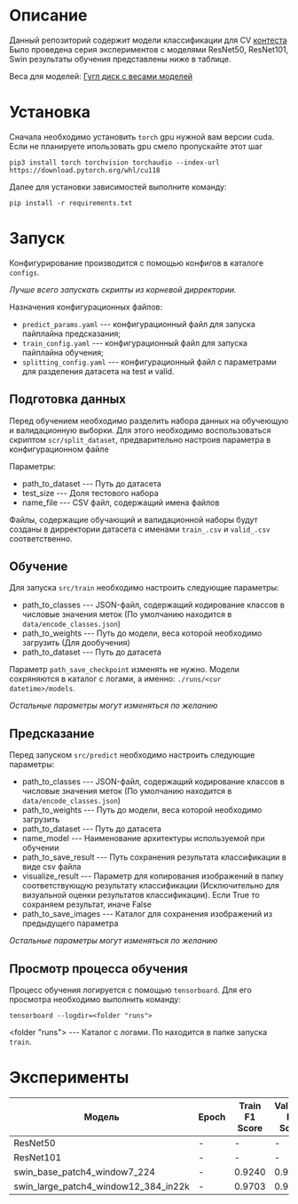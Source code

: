 # Описание 
Данный репозиторий содержит модели классификации для CV 
[контеста](https://www.kaggle.com/competitions/vk-made-sports-image-classification/overview)
Было проведена серия экспериментов с моделями ResNet50, ResNet101, Swin результаты обучения представлены ниже в таблице.

Веса для моделей: [Гугл диск с весами моделей](https://drive.google.com/drive/folders/1vrx6XjZOdMcLQGimxF7DAkmP5g4K0a8v?usp=sharing)

# Установка

Сначала необходимо установить `torch` gpu нужной вам версии cuda. Если не планируете ипользовать gpu смело пропускайте этот шаг
```commandline
pip3 install torch torchvision torchaudio --index-url https://download.pytorch.org/whl/cu118
```

Далее для установки зависимостей выполните команду:
```commandline
pip install -r requirements.txt
```
# Запуск
Конфигурирование производится с помощью конфигов в каталоге `configs`.

*Лучше всего запускать скрипты из корневой дирректории.*

Назначения конфигурационных файлов:
- `predict_params.yaml` --- конфигурационный файл для запуска пайплайна предсказания;
- `train_config.yaml` --- конфигурационный файл для запуска пайплайна обучения;
- `splitting_config.yaml` --- конфигурационный файл с параметрами для разделения датасета на test и valid.

## Подготовка данных
Перед обучением необходимо разделить набора данных на обучеющую и валидационную выборки. 
Для этого необходимо воспользоваться скриптом `scr/split_dataset`, 
предварительно настроив параметра в конфигурационном файле

Параметры:
- path_to_dataset --- Путь до датасета 
- test_size --- Доля тестового набора 
- name_file --- CSV файл, содержащий имена файлов

Файлы, содержащие обучающий и валидационной наборы будут созданы в дирректории датасета 
с именами `train_.csv` и `valid_.csv` соответственно.


## Обучение
Для запуска `src/train` необходимо настроить следующие параметры:

 - path_to_classes --- JSON-файл, содержащий кодирование классов в числовые значения меток (По умолчанию находится в `data/encode_classes.json`)
 - path_to_weights --- Путь до модели, веса которой необходимо загрузить (Для дообучения)
 - path_to_dataset --- Путь до датасета

Параметр `path_save_checkpoint` изменять не нужно. Модели сохряняются в каталог с логами, а именно: `./runs/<cur datetime>/models`.

*Остальные параметры могут изменяться по желанию*

## Предсказание
Перед запуском `src/predict` необходимо настроить следующие параметры:
- path_to_classes --- JSON-файл, содержащий кодирование классов в числовые значения меток (По умолчанию находится в `data/encode_classes.json`)
- path_to_weights --- Путь до модели, веса которой необходимо загрузить
- path_to_dataset --- Путь до датасета
- name_model --- Наименование архитектуры используемой при обучении
- path_to_save_result --- Путь сохранения результата классификации в виде csv файла
- visualize_result --- Параметр для копирования изображений в папку соответствующую результату классификации (Исключительно для визуальной оценки результатов классификации). Если True то сохраняем результат, иначе False
- path_to_save_images ---  Каталог для сохранения изображений из предыдущего параметра

*Остальные параметры могут изменяться по желанию*


## Просмотр процесса обучения
Процесс обучения логируется с помощью `tensorboard`. Для его просмотра необходимо выполнить команду:
```commandline
tensorboard --logdir=<folder "runs">
```
<folder "runs"> --- Каталог с логами. По находится в папке запуска `train`.

# Эксперименты

 Модель   | Epoch | Train F1 Score | Validate F1 Score |
----------|-------|---------------| ---------------|
ResNet50 | -     | -             | -             |
ResNet101 | -     | -             | -             |
swin_base_patch4_window7_224 | -     | 0.9240              | 0.9266              |
swin_large_patch4_window12_384_in22k | -     | 0.9703              | 0.9708              |